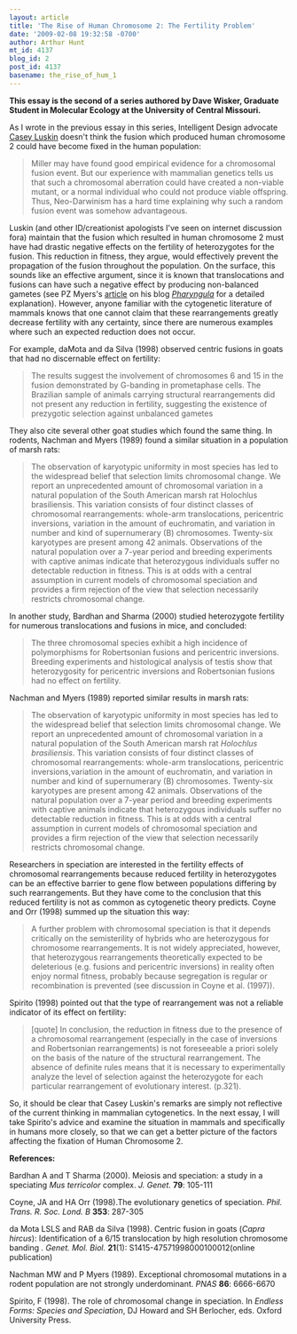 ```yaml
---
layout: article
title: 'The Rise of Human Chromosome 2: The Fertility Problem'
date: '2009-02-08 19:32:58 -0700'
author: Arthur Hunt
mt_id: 4137
blog_id: 2
post_id: 4137
basename: the_rise_of_hum_1
---
```

**This essay is the second of a series authored by Dave Wisker, Graduate Student in Molecular Ecology at the University of Central Missouri.**

As I wrote in the previous essay in this series, Intelligent Design advocate [Casey Luskin](http://www.evolutionnews.org/2005/10/and_the_miller_told_his_tale_ken_miller_.html) 
doesn't think the fusion which produced human chromosome 2 could have become fixed in the human population: 

>  Miller may have found good empirical evidence for a chromosomal fusion event. But our experience with mammalian genetics tells us that such a chromosomal aberration could have created a non-viable mutant, or a normal individual who could not produce viable offspring. Thus, Neo-Darwinism has a hard time explaining why such a random fusion event was somehow advantageous.

Luskin (and other ID/creationist apologists I've seen on internet discussion fora) maintain that the fusion which resulted in human chromosome 2 must have had drastic negative effects on the fertility of heterozygotes for the fusion. This reduction in fitness, they argue, would effectively prevent the propagation of the fusion throughout the population. On the surface, this sounds like an effective argument, since it is known that translocations and fusions can have such a negative effect by producing non-balanced gametes (see  PZ Myers's  [article](http://scienceblogs.com/pharyngula/2006/09/luskins_ludicrous_genetics.php) on his blog _[Pharyngula](http://scienceblogs.com/pharyngula/)_ for a detailed explanation). However, anyone familiar with the cytogenetic literature of mammals knows that one cannot claim that these rearrangements   greatly decrease fertility with any certainty, since there are numerous examples where such an expected reduction does not occur. 

For example, daMota and da Silva (1998) observed centric fusions in goats that had no discernable effect on fertility: 

>  The results suggest the involvement of chromosomes 6 and 15 in the fusion demonstrated by G-banding in prometaphase cells. The Brazilian sample of animals carrying structural rearrangements did not present any reduction in fertility, suggesting the existence of prezygotic selection against unbalanced gametes

They also cite several other goat studies which found the same thing. In rodents, Nachman and Myers (1989) found a similar situation in a population of marsh rats:

>  The observation of karyotypic uniformity in most species has led to the widespread belief that selection   limits chromosomal change. We report an unprecedented amount of chromosomal variation in a natural population of the South American marsh rat Holochlus brasiliensis. This variation consists of four distinct classes of chromosomal rearrangements: whole-arm translocations, pericentric inversions, variation in the amount of euchromatin, and variation in number and kind of supernumerary (B) chromosomes. Twenty-six karyotypes are present among 42 animals. Observations of the natural population over a 7-year period and breeding experiments with captive animas indicate that heterozygous individuals suffer no detectable reduction in fitness. This is at odds with a central assumption in current models of chromosomal speciation and provides a firm rejection of the view that selection necessarily restricts chromosomal change.

In another study, Bardhan and Sharma (2000) studied heterozygote fertility for numerous translocations and fusions in mice, and concluded:

>  The three chromosomal species exhibit a high incidence of polymorphisms for Robertsonian fusions and pericentric inversions. Breeding experiments and histological analysis of testis show that heterozygosity for pericentric inversions and Robertsonian fusions had no effect on fertility.

Nachman and Myers (1989) reported similar results in marsh rats:

> The observation of karyotypic uniformity in most species has led to the widespread belief that selection limits chromosomal change. We report an unprecedented
> amount of chromosomal variation in a natural population of the South American marsh rat _Holochlus brasiliensis_. This variation consists of four distinct classes of chromosomal rearrangements: whole-arm translocations, pericentric inversions,variation in the amount of euchromatin, and variation in number and kind of supernumerary (B) chromosomes. Twenty-six karyotypes are present among 42 animals. Observations of the natural population over a 7-year period and breeding experiments with captive animals indicate that heterozygous individuals suffer no detectable reduction in fitness. This is at odds with a central assumption in current models of chromosomal speciation and provides a firm rejection of the view that selection necessarily restricts chromosomal change.

Researchers in speciation are interested in the fertility effects of chromosomal rearrangements because reduced fertility in heterozygotes can be an effective barrier to gene flow between populations differing by such rearrangements.  But they have come to the conclusion that this reduced fertility is not as common as cytogenetic theory predicts. Coyne and Orr (1998) summed up the situation this way:  

>  A further problem with chromosomal speciation is that it depends critically on the semisterility of hybrids who are heterozygous for chromosome rearrangements. It is not widely appreciated, however, that heterozygous rearrangements theoretically expected to be deleterious (e.g. fusions and pericentric inversions) in reality often enjoy normal fitness, probably because segregation is regular or recombination is prevented (see discussion in Coyne et al. (1997)). 

Spirito (1998) pointed out that the type of rearrangement was not a reliable indicator of its effect on fertility:

> \[quote\] In conclusion, the reduction in fitness due to the presence of a chromosomal rearrangement (especially in the case of inversions and Robertsonian rearrangements) is not foreseeable a priori solely on the basis of the nature of the structural rearrangement. The absence of definite rules means that it is necessary to experimentally analyze the level of selection against the heterozygote for each particular rearrangement of evolutionary interest. (p.321). 

So, it should be clear that Casey Luskin's remarks are simply not reflective of the current thinking in mammalian cytogenetics. In the next essay, I will take Spirito's advice and examine the situation in mammals and specifically in humans more closely, so that we can get a better picture of the factors affecting the fixation of Human Chromosome 2.   

**References:**

Bardhan A and T Sharma (2000). Meiosis and speciation: a study in a speciating _Mus terricolor_ complex. _J. Genet._ **79**: 105-111

Coyne, JA and HA Orr (1998).The evolutionary genetics of speciation. _Phil. Trans. R. Soc. Lond. B_ **353**: 287-305

da Mota LSLS and RAB da Silva (1998). Centric fusion in goats (_Capra hircus_): Identification of a 6/15 translocation by high resolution chromosome banding . _Genet. Mol. Biol._ **21**(1): S1415-47571998000100012(online publication)

Nachman MW and P Myers (1989). Exceptional chromosomal mutations in a rodent population are not strongly underdominant. _PNAS_  **86**: 6666-6670

Spirito, F (1998). The role of chromosomal change in speciation. In _Endless Forms: Species and Speciation_, DJ Howard and SH Berlocher, eds. Oxford University Press.
